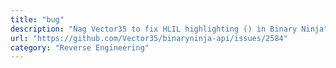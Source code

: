 ```yaml
---
title: "bug"
description: "Nag Vector35 to fix HLIL highlighting () in Binary Ninja"
url: "https://github.com/Vector35/binaryninja-api/issues/2584"
category: "Reverse Engineering"
---
```

